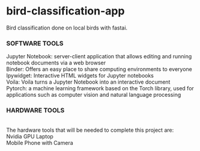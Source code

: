 # bird-classification-app

Bird classification done on local birds with fastai. 
<br>
### SOFTWARE TOOLS
Jupyter Notebook: server-client application that allows editing and running notebook
documents via a web browser
<br> Binder: Offers an easy place to share computing environments to everyone
<br> Ipywidget: Interactive HTML widgets for Jupyter notebooks
<br> Voila: Voila turns a Jupyter Notebook into an interactive document
<br> Pytorch: a machine learning framework based on the Torch library, used for
applications such as computer vision and natural language processing
### HARDWARE TOOLS
<br>
The hardware tools that will be needed to complete this project are:
 <br> Nvidia GPU Laptop
 <br> Mobile Phone with Camera
